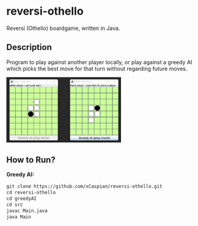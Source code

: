 # reversi-othello

Reversi (Othello) boardgame, written in Java.

## Description

Program to play against another player locally, or play against a greedy AI which picks the best move for that turn without regarding future moves.

<img
  src="assets/reversi-first.png"
  alt="starting board of reversi game"
  title="Reversi Board"
  style="display: inline-block; margin: 0 auto; max-width: 300px">

## How to Run?

**Greedy AI:**
```
git clone https://github.com/xCaspian/reversi-othello.git
cd reversi-othello
cd greedyAI
cd src
javac Main.java
java Main
```
